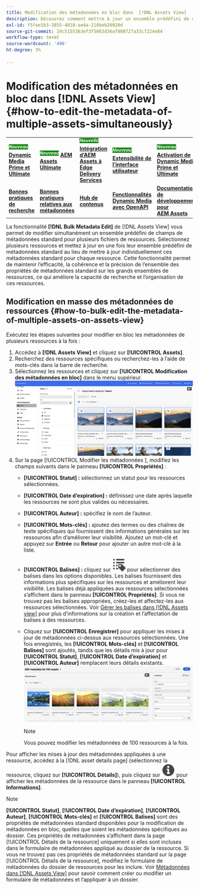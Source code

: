 ```yaml
---
title: Modification des métadonnées en bloc dans  [!DNL Assets View]
description: Découvrez comment mettre à jour un ensemble prédéfini de champs de métadonnées standard pour plusieurs ressources disponibles sur la [DNL! Vue Assets] simultanément.
exl-id: f5fee1b3-2855-4010-ae4a-216beb20920d
source-git-commit: 19c5155363ef3f5083d36af880727a33c7224e84
workflow-type: tm+mt
source-wordcount: '496'
ht-degree: 3%

---
```


# Modification des métadonnées en bloc dans [!DNL Assets View]{#how-to-edit-the-metadata-of-multiple-assets-simultaneously}

<table>
    <tr>
        <td>
            <sup style= "background-color:#008000; color:#FFFFFF; font-weight:bold"><i>Nouveau</i></sup> <a href="/help/assets/dynamic-media/dm-prime-ultimate.md"><b>Dynamic Media Prime et Ultimate</b></a>
        </td>
        <td>
            <sup style= "background-color:#008000; color:#FFFFFF; font-weight:bold"><i>Nouveau</i></sup> <a href="/help/assets/assets-ultimate-overview.md"><b>AEM Assets Ultimate</b></a>
        </td>
        <td>
            <sup style= "background-color:#008000; color:#FFFFFF; font-weight:bold"><i>Nouvelle</i></sup> <a href="/help/assets/integrate-aem-assets-edge-delivery-services.md"><b>Intégration d’AEM Assets à Edge Delivery Services</b></a>
        </td>
        <td>
            <sup style= "background-color:#008000; color:#FFFFFF; font-weight:bold"><i>Nouveau</i></sup> <a href="/help/assets/aem-assets-view-ui-extensibility.md"><b>Extensibilité de l’interface utilisateur</b></a>
        </td>
          <td>
            <sup style= "background-color:#008000; color:#FFFFFF; font-weight:bold"><i>Nouveau</i></sup> <a href="/help/assets/dynamic-media/enable-dynamic-media-prime-and-ultimate.md"><b>Activation de Dynamic Media Prime et Ultimate</b></a>
        </td>
    </tr>
    <tr>
        <td>
            <a href="/help/assets/search-best-practices.md"><b>Bonnes pratiques de recherche</b></a>
        </td>
        <td>
            <a href="/help/assets/metadata-best-practices.md"><b>Bonnes pratiques relatives aux métadonnées</b></a>
        </td>
        <td>
            <a href="/help/assets/product-overview.md"><b>Hub de contenus</b></a>
        </td>
        <td>
            <a href="/help/assets/dynamic-media-open-apis-overview.md"><b>Fonctionnalités Dynamic Media avec OpenAPI</b></a>
        </td>
        <td>
            <a href="https://developer.adobe.com/experience-cloud/experience-manager-apis/"><b>Documentation de développement pour AEM Assets</b></a>
        </td>
    </tr>
</table>

La fonctionnalité **[!DNL Bulk Metadata Edit]** de [!DNL Assets View] vous permet de modifier simultanément un ensemble prédéfini de champs de métadonnées standard pour plusieurs fichiers de ressources. Sélectionnez plusieurs ressources et mettez à jour en une fois leur ensemble prédéfini de métadonnées standard au lieu de mettre à jour individuellement ces métadonnées standard pour chaque ressource. Cette fonctionnalité permet de maintenir l’efficacité, la cohérence et la précision de l’ensemble des propriétés de métadonnées standard sur les grands ensembles de ressources, ce qui améliore la capacité de recherche et l’organisation de ces ressources.

## Modification en masse des métadonnées de ressources {#how-to-bulk-edit-the-metadata-of-multiple-assets-on-assets-view}

Exécutez les étapes suivantes pour modifier en bloc les métadonnées de plusieurs ressources à la fois :

1. Accédez à **[!DNL Assets View]** et cliquez sur **[!UICONTROL Assets]**.
1. Recherchez des ressources spécifiques ou recherchez-les à l’aide de mots-clés dans la barre de recherche.
1. Sélectionnez les ressources et cliquez sur **[!UICONTROL Modification des métadonnées en bloc]** dans le menu supérieur.
   ![bulk-metadata-edit](/help/assets/assets/bulk-metadata-edit1.png)
1. Sur la page [!UICONTROL  Modifier les métadonnées ], modifiez les champs suivants dans le panneau **[!UICONTROL Propriétés]** :
   * **[!UICONTROL Statut] :** sélectionnez un statut pour les ressources sélectionnées.
   * **[!UICONTROL Date d’expiration] :** définissez une date après laquelle les ressources ne sont plus valides ou nécessaires.
   * **[!UICONTROL Auteur] :** spécifiez le nom de l’auteur.
   * **[!UICONTROL Mots-clés] :** ajoutez des termes ou des chaînes de texte spécifiques qui fournissent des informations générales sur les ressources afin d’améliorer leur visibilité. Ajoutez un mot-clé et appuyez sur **Entrée** ou **Retour** pour ajouter un autre mot-clé à la liste.
   * **[!UICONTROL Balises] :** cliquez sur ![modification des métadonnées en bloc](/help/assets/assets/tags-icon.svg) pour sélectionner des balises dans les options disponibles. Les balises fournissent des informations plus spécifiques sur les ressources et améliorent leur visibilité. Les balises déjà appliquées aux ressources sélectionnées s’affichent dans le panneau **[!UICONTROL Propriétés]**. Si vous ne trouvez pas les balises appropriées, créez-les et affectez-les aux ressources sélectionnées. Voir [Gérer les balises dans [!DNL Assets view]](/help/assets/tagging-management-assets-view.md) pour plus d’informations sur la création et l’affectation de balises à des ressources.
   * Cliquez sur **[!UICONTROL Enregistrer]** pour appliquer les mises à jour de métadonnées ci-dessus aux ressources sélectionnées. Une fois enregistrés, les **[!UICONTROL Mots-clés]** et **[!UICONTROL Balises]** sont ajoutés, tandis que les détails mis à jour pour **[!UICONTROL Statut]**, **[!UICONTROL Date d’expiration]** et **[!UICONTROL Auteur]** remplacent leurs détails existants.
     ![save-bulk-metadata-edit-properties](/help/assets/assets/save-bulk-metadata-edit-properties2.png)

     >[!NOTE]
     >
     >Vous pouvez modifier les métadonnées de 100 ressources à la fois.

Pour afficher les mises à jour des métadonnées appliquées à une ressource, accédez à la [!DNL asset details page] (sélectionnez la ressource, cliquez sur **[!UICONTROL Détails]**), puis cliquez sur ![modification des métadonnées en bloc](/help/assets/assets/info-icon-solid-black.svg) pour afficher les métadonnées de la ressource dans le panneau **[!UICONTROL Informations]**.

>[!NOTE]
>
>**[!UICONTROL Statut]**, **[!UICONTROL Date d’expiration]**, **[!UICONTROL Auteur]**, **[!UICONTROL Mots-clés]** et **[!UICONTROL Balises]** sont des propriétés de métadonnées standard disponibles pour la modification de métadonnées en bloc, quelles que soient les métadonnées spécifiques au dossier. Ces propriétés de métadonnées s’affichent dans la page [!UICONTROL Détails de la ressource] uniquement si elles sont incluses dans le formulaire de métadonnées appliqué au dossier de la ressource. Si vous ne trouvez pas ces propriétés de métadonnées standard sur la page [!UICONTROL Détails de la ressource], modifiez le formulaire de métadonnées du dossier de ressources pour les inclure. Voir [Métadonnées dans [!DNL Assets View]](/help/assets/metadata-assets-view.md) pour savoir comment créer ou modifier un formulaire de métadonnées et l’appliquer à un dossier.
